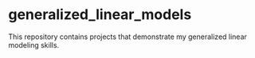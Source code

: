 # generalized_linear_models
This repository contains projects that demonstrate my generalized linear modeling skills.
